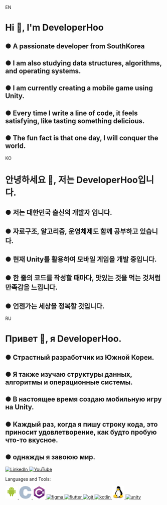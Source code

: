 <h align="left">EN</h>

<h1 align="left">Hi 👋, I'm DeveloperHoo</h1>

<h2 align="left"> ● A passionate developer from SouthKorea</h2>

<h2 align="left"> ● I am also studying data structures, algorithms, and operating systems.</h2>

<h2 align="left"> ● I am currently creating a mobile game using Unity.</h2>

<h2 align="left"> ● Every time I write a line of code, it feels satisfying, like tasting something delicious.</h2>

<h2 align="left"> ● The fun fact is that one day, I will conquer the world.</h2>

<h align="left">KO</h>

<h1 align="left">안녕하세요 👋, 저는 DeveloperHoo입니다.</h1>

<h2 align="left"> ● 저는 대한민국 출신의 개발자 입니다.</h2>

<h2 align="left"> ● 자료구조, 알고리즘, 운영체제도 함께 공부하고 있습니다.</h2>

<h2 align="left"> ● 현재 Unity를 활용하여 모바일 게임을 개발 중입니다.</h2>

<h2 align="left"> ● 한 줄의 코드를 작성할 때마다, 맛있는 것을 먹는 것처럼 만족감을 느낍니다.</h2>

<h2 align="left"> ● 언젠가는 세상을 정복할 것입니다.</h2>

<h align="left">RU</h>

<h1 align="left">Привет 👋, я DeveloperHoo.</h1>

<h2 align="left"> ● Страстный разработчик из Южной Кореи.</h2>

<h2 align="left"> ● Я также изучаю структуры данных, алгоритмы и операционные системы.</h2>

<h2 align="left"> ● В настоящее время создаю мобильную игру на Unity.</h2>

<h2 align="left"> ● Каждый раз, когда я пишу строку кода, это приносит удовлетворение, как будто пробую что-то вкусное.</h2>

<h2 align="left"> ● однажды я завоюю мир.</h2>

<p align="left">
</p>

<a href="https://www.linkedin.com/in/%EC%83%81%ED%9B%84-%EA%B9%80-4992a1264" target="_blank">
    <img src="https://img.shields.io/badge/-LinkedIn-blue?style=flat&logo=linkedin" alt="LinkedIn">
  </a>
  <a href="https://www.youtube.com/@Pupydeveloper_92" target="_blank">
    <img src="https://img.shields.io/badge/-YouTube-red?style=flat&logo=youtube" alt="YouTube">
  </a>

<h align="left">Languages and Tools:</h>
<p align="left"> <a href="https://developer.android.com" target="_blank" rel="noreferrer"> <img src="https://raw.githubusercontent.com/devicons/devicon/master/icons/android/android-original-wordmark.svg" alt="android" width="40" height="40"/> </a> <a href="https://www.cprogramming.com/" target="_blank" rel="noreferrer"> <img src="https://raw.githubusercontent.com/devicons/devicon/master/icons/c/c-original.svg" alt="c" width="40" height="40"/> </a> <a href="https://www.w3schools.com/cs/" target="_blank" rel="noreferrer"> <img src="https://raw.githubusercontent.com/devicons/devicon/master/icons/csharp/csharp-original.svg" alt="csharp" width="40" height="40"/> </a> <a href="https://www.figma.com/" target="_blank" rel="noreferrer"> <img src="https://www.vectorlogo.zone/logos/figma/figma-icon.svg" alt="figma" width="40" height="40"/> </a> <a href="https://flutter.dev" target="_blank" rel="noreferrer"> <img src="https://www.vectorlogo.zone/logos/flutterio/flutterio-icon.svg" alt="flutter" width="40" height="40"/> </a> <a href="https://git-scm.com/" target="_blank" rel="noreferrer"> <img src="https://www.vectorlogo.zone/logos/git-scm/git-scm-icon.svg" alt="git" width="40" height="40"/> </a> <a href="https://kotlinlang.org" target="_blank" rel="noreferrer"> <img src="https://www.vectorlogo.zone/logos/kotlinlang/kotlinlang-icon.svg" alt="kotlin" width="40" height="40"/> </a> <a href="https://www.linux.org/" target="_blank" rel="noreferrer"> <img src="https://raw.githubusercontent.com/devicons/devicon/master/icons/linux/linux-original.svg" alt="linux" width="40" height="40"/> </a> <a href="https://unity.com/" target="_blank" rel="noreferrer"> <img src="https://www.vectorlogo.zone/logos/unity3d/unity3d-icon.svg" alt="unity" width="40" height="40"/> </a> </p>


